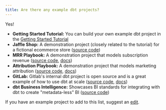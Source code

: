```yaml
---
title: Are there any example dbt projects?
---
```


Yes!

* **Getting Started Tutorial:** You can build your own example dbt project in the [Getting Started Tutorial](tutorial/getting-started.md)
* **Jaffle Shop:** A demonstration project (closely related to the tutorial) for a fictional ecommerce store ([source code](https://github.com/dbt-labs/jaffle_shop))
* **MRR Playbook:** A demonstration project that models subscription revenue ([source code](https://github.com/dbt-labs/mrr-playbook), [docs](https://www.getdbt.com/mrr-playbook/#!/overview))
* **Attribution Playbook:** A demonstration project that models marketing attribution  ([source code](https://github.com/dbt-labs/attribution-playbook), [docs](https://www.getdbt.com/attribution-playbook/#!/overview))
* **GitLab:** Gitlab's internal dbt project is open source and is a great example of how to use dbt at scale ([source code](https://gitlab.com/gitlab-data/analytics/-/tree/master/transform/snowflake-dbt), [docs](https://dbt.gitlabdata.com/))
* **dbt Business Intelligence:** Showcases BI standards for integrating with dbt to create "metadata-less" BI ([source code](https://github.com/flexanalytics/dbt-business-intelligence))

If you have an example project to add to this list, suggest an [edit](https://github.com/dbt-labs/docs.getdbt.com/edit/master/website/docs/faqs/example-projects.md).
